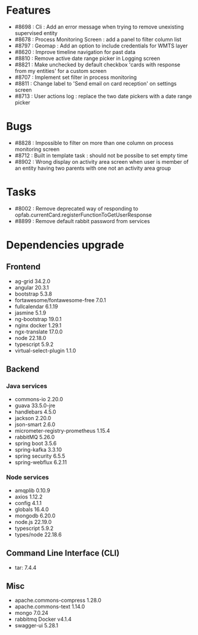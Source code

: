 
# Features

- #8698 : Cli : Add an error message when trying to remove unexisting supervised entity
- #8678 : Process Monitoring Screen : add a panel to filter column list
- #8797 : Geomap : Add an option to include credentials for WMTS layer
- #8620 : Improve timeline navigation for past data
- #8810 : Remove active date range picker in Logging screen
- #8821 : Make unchecked by default checkbox 'cards with response from my entities' for a custom screen
- #8707 : Implement set filter in process monitoring
- #8811 : Change label to 'Send email on card reception' on settings screen
- #8713 : User actions log : replace the two date pickers with a date range picker



# Bugs

- #8828 : Impossible to filter on more than one column on process monitoring screen
- #8712 : Built in template task : should not be possibe to set empty time
- #8902 : Wrong display on activity area screen when user is member of an entity having two parents with one not an activity area group


# Tasks

- #8002 : Remove deprecated way of responding to opfab.currentCard.registerFunctionToGetUserResponse
- #8899 : Remove default rabbit password from services

  
# Dependencies upgrade

## Frontend

- ag-grid 34.2.0
- angular 20.3.1
- bootstrap 5.3.8
- fortawesome/fontawesome-free 7.0.1
- fullcalendar 6.1.19
- jasmine 5.1.9
- ng-bootstrap 19.0.1
- nginx docker 1.29.1
- ngx-translate 17.0.0
- node 22.18.0
- typescript 5.9.2
- virtual-select-plugin 1.1.0

## Backend 


### Java services 

- commons-io 2.20.0
- guava 33.5.0-jre
- handlebars 4.5.0
- jackson 2.20.0
- json-smart 2.6.0
- micrometer-registry-prometheus 1.15.4
- rabbitMQ 5.26.0
- spring boot 3.5.6
- spring-kafka 3.3.10
- spring security 6.5.5
- spring-webflux 6.2.11


  
### Node services

- amqplib 0.10.9
- axios 1.12.2
- config 4.1.1
- globals 16.4.0
- mongodb 6.20.0
- node.js 22.19.0
- typescript 5.9.2
- types/node 22.18.6

## Command Line Interface (CLI)

- tar: 7.4.4


## Misc

- apache.commons-compress 1.28.0
- apache.commons-text 1.14.0
- mongo 7.0.24
- rabbitmq Docker v4.1.4 
- swagger-ui 5.28.1




